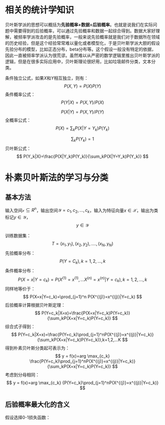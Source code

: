 # 相关的统计学知识

贝叶斯学派的思想可以概括为**先验概率+数据=后验概率**。也就是说我们在实际问题中需要得到的后验概率，可以通过先验概率和数据一起综合得到。数据大家好理解，被频率学派攻击的是先验概率，一般来说先验概率就是我们对于数据所在领域的历史经验，但是这个经验常常难以量化或者模型化，于是贝叶斯学派大胆的假设先验分布的模型，比如正态分布，beta分布等。这个假设一般没有特定的依据，因此一直被频率学派认为很荒谬。虽然难以从严密的数学逻辑里推出贝叶斯学派的逻辑，但是在很多实际应用中，贝叶斯理论很好用，比如垃圾邮件分类，文本分类。

条件独立公式，如果$X$和$Y$相互独立，则有：
$$
P(X,Y)=P(X)P(Y)
$$
条件概率公式：
$$
P(Y|X)=P(X,Y)/P(X)
$$

$$
P(X|Y)=P(X,Y)/P(Y)
$$
全概率公式：
$$
P(X)= \sum _k P(X|Y=Y_k)P(Y_k)
$$

$$
\sum_kP(Y_k)=1
$$
贝叶斯公式：
$$
P(Y_k|X)=\frac{P(X|Y_k)P(Y_k)}{\sum_kP(X|Y=Y_k)P(Y_k)}
$$

# 朴素贝叶斯法的学习与分类

## 基本方法

输入空间$\mathcal{x}\subseteq R^n$，输出空间$\mathcal{Y}={c_1,c_2,...,c_k}$，输入为特征向量$x\in \mathcal{X}$，输出为类标记$y\in\mathcal{Y}$，
$$
y\in\mathcal{Y}
$$


训练数据集：
$$
T = {(x_1,y_1),(x_2,y_2),....,(x_N,y_N)}
$$
先验概率分布：
$$
P(Y=C_k),k=1,2,...,k
$$
条件概率分布：
$$
P(X=x|Y=c_k)=P(X^{(1)}=x^{(1)},...X^{(n)}=x^{(n)}|Y=c_k),k=1,2,...,k
$$
同样地等价于：
$$
P(X=x|Y=c_k)=\prod_{j=1}^n P(X^{(j)}=x^{(j)}|Y=c_k)
$$
后验概率计算根据贝叶斯定理：
$$
P(Y=c_k|X=x)=\frac{P(X=x|Y=c_k)P(Y=c_k)}{\sum_kP(X=x|Y=c_k)P(Y=c_k)}
$$
综合式子得到：
$$
P(Y=c_k|X=x)=\frac{P(Y=c_k)\prod_{j=1}^nP(X^{(j)}=x^{(j)}|Y=c_k)}{\sum_kP(X=x|Y=c_k)P(Y=c_k)},k=1,2,...K
$$
得到朴素贝叶斯分类起可表示为：
$$
y = f(x)=arg \max_{c_k} \frac{P(Y=c_k)\prod_{j=1}^nP(X^{(j)}=x^{(j)}|Y=c_k)}{\sum_kP(X=x|Y=c_k)P(Y=c_k)}
$$
考虑到分母相同：
$$
y = f(x)=arg \max_{c_k} {P(Y=c_k)\prod_{j=1}^nP(X^{(j)}=x^{(j)}|Y=c_k)}
$$

## 后验概率最大化的含义

假设选择0-1损失函数：





































